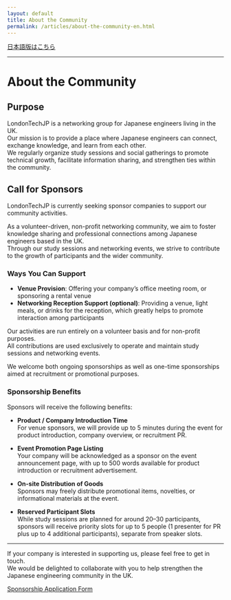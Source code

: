 ```yaml
---
layout: default
title: About the Community
permalink: /articles/about-the-community-en.html
---
```


[日本語版はこちら](/articles/about-the-community.html)

---

# About the Community
## Purpose
LondonTechJP is a networking group for Japanese engineers living in the UK.  
Our mission is to provide a place where Japanese engineers can connect, exchange knowledge, and learn from each other.  
We regularly organize study sessions and social gatherings to promote technical growth, facilitate information sharing, and strengthen ties within the community.

## Call for Sponsors
LondonTechJP is currently seeking sponsor companies to support our community activities.

As a volunteer-driven, non-profit networking community, we aim to foster knowledge sharing and professional connections among Japanese engineers based in the UK.  
Through our study sessions and networking events, we strive to contribute to the growth of participants and the wider community.

### Ways You Can Support
- **Venue Provision**: Offering your company’s office meeting room, or sponsoring a rental venue  
- **Networking Reception Support (optional)**: Providing a venue, light meals, or drinks for the reception, which greatly helps to promote interaction among participants  

Our activities are run entirely on a volunteer basis and for non-profit purposes.  
All contributions are used exclusively to operate and maintain study sessions and networking events.

We welcome both ongoing sponsorships as well as one-time sponsorships aimed at recruitment or promotional purposes.  

### Sponsorship Benefits
Sponsors will receive the following benefits:

- **Product / Company Introduction Time**  
  For venue sponsors, we will provide up to 5 minutes during the event for product introduction, company overview, or recruitment PR.

- **Event Promotion Page Listing**  
  Your company will be acknowledged as a sponsor on the event announcement page, with up to 500 words available for product introduction or recruitment advertisement.

- **On-site Distribution of Goods**  
  Sponsors may freely distribute promotional items, novelties, or informational materials at the event.

- **Reserved Participant Slots**  
  While study sessions are planned for around 20–30 participants, sponsors will receive priority slots for up to 5 people (1 presenter for PR plus up to 4 additional participants), separate from speaker slots.

---

If your company is interested in supporting us, please feel free to get in touch.  
We would be delighted to collaborate with you to help strengthen the Japanese engineering community in the UK.

[Sponsorship Application Form](https://forms.gle/3TJpuBGDiYfg2fDeA)